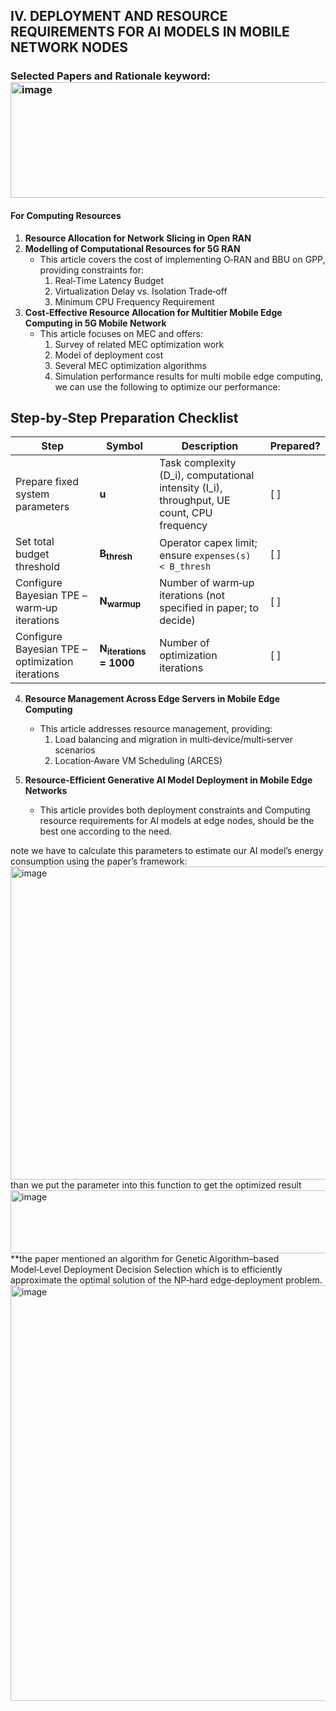 ## IV. DEPLOYMENT AND RESOURCE REQUIREMENTS FOR AI MODELS IN MOBILE NETWORK NODES

### Selected Papers and Rationale  keyword:<img width="1682" height="185" alt="image" src="https://github.com/user-attachments/assets/9b4fe05e-77b4-45c6-aa01-e3bf776b6f56" />


#### For Computing Resources
1. **Resource Allocation for Network Slicing in Open RAN**
2. **Modelling of Computational Resources for 5G RAN**  
   - This article covers the cost of implementing O‑RAN and BBU on GPP, providing constraints for:  
     1. Real‑Time Latency Budget  
     2. Virtualization Delay vs. Isolation Trade‑off  
     3. Minimum CPU Frequency Requirement  
3. **Cost‑Effective Resource Allocation for Multitier Mobile Edge Computing in 5G Mobile Network**  
   - This article focuses on MEC and offers:  
     1. Survey of related MEC optimization work  
     2. Model of deployment cost  
     3. Several MEC optimization algorithms  
     4. Simulation performance results
for multi mobile edge computing, we can use the following to optimize our performance:
## Step‑by‑Step Preparation Checklist

| Step                                               | Symbol         | Description                                                               | Prepared? |
|----------------------------------------------------|----------------|---------------------------------------------------------------------------|-----------|
| Prepare fixed system parameters                    | **u**          | Task complexity (D_i), computational intensity (I_i), throughput, UE count, CPU frequency | [ ]       |
| Set total budget threshold                         | **B<sub>thresh</sub>** | Operator capex limit; ensure `expenses(s) < B_thresh`                     | [ ]       |
| Configure Bayesian TPE – warm‑up iterations        | **N<sub>warmup</sub>** | Number of warm‑up iterations (not specified in paper; to decide)         | [ ]       |
| Configure Bayesian TPE – optimization iterations   | **N<sub>iterations</sub> = 1000** | Number of optimization iterations                                         | [ ]       |

4. **Resource Management Across Edge Servers in Mobile Edge Computing**  
   - This article addresses resource management, providing:  
     1. Load balancing and migration in multi‑device/multi‑server scenarios  
     2. Location‑Aware VM Scheduling (ARCES)

   
5. **Resource-Efficient Generative AI Model Deployment in Mobile Edge Networks**
   - This article provides both deployment constraints and  Computing resource requirements for AI models at edge nodes, should be the best one according to the need.
  

note we have to calculate this parameters to  estimate our  AI model’s energy consumption using the paper’s framework:
<img width="907" height="501" alt="image" src="https://github.com/user-attachments/assets/e3f22953-e58f-4e2f-8037-6541bdec096b" />
than we put the parameter into this function to get the optimized result<img width="572" height="101" alt="image" src="https://github.com/user-attachments/assets/e96bd34e-0b22-4794-86db-8687240e8284" />
**the paper mentioned an algorithm for Genetic Algorithm–based Model‑Level Deployment Decision Selection which is to efficiently approximate the optimal solution of the NP‑hard edge‐deployment problem.<img width="660" height="665" alt="image" src="https://github.com/user-attachments/assets/85811e8e-3240-4317-aab3-ae82d3ba873c" />





